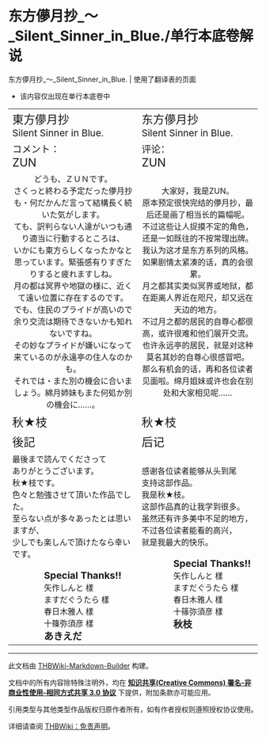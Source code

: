 # 东方儚月抄_～_Silent_Sinner_in_Blue./单行本底卷解说

<!-- source html: G:\repos\THBWiki-Markdown-Builder\THBWikiMarkdown\Temp\main\4\43\ns0%3A%E4%B8%9C%E6%96%B9%E5%84%9A%E6%9C%88%E6%8A%84_%EF%BD%9E_Silent_Sinner_in_Blue%2E%2F%E5%8D%95%E8%A1%8C%E6%9C%AC%E5%BA%95%E5%8D%B7%E8%A7%A3%E8%AF%B4.html -->

东方儚月抄_～_Silent_Sinner_in_Blue. | 使用了翻译表的页面

- 该内容仅出现在单行本底卷中

  
  

  


<table><tbody><tr class="tt-content-header" id="=-1" data-pos="&#91;&quot;=&quot;,1&#93;"><td class="tt-jah" lang="ja"><div class="poem"><big><big>東方儚月抄</big></big><br><big>Silent Sinner in Blue.</big><br></div></td><td class="tt-zhh" lang="zh"><div class="poem"><big><big>东方儚月抄</big></big><br><big>Silent Sinner in Blue.</big><br></div></td></tr><tr class="tt-content-header" id="=-2" data-pos="&#91;&quot;=&quot;,2&#93;"><td class="tt-jah" lang="ja"><div class="poem"><big>コメント：</big><br><big><big>ZUN</big></big></div></td><td class="tt-zhh" lang="zh"><div class="poem"><big>评论：</big><br><big><big>ZUN</big></big></div></td></tr><tr class="tt-content" id="=-3" data-pos="&#91;&quot;=&quot;,3&#93;"><td class="tt-ja" lang="ja"><div class="poem"><center>どうも、ＺＵＮです。<br>さくっと終わる予定だった儚月抄も・何だかんだ言って結構長く続いた気がします。<br>ても、訳判らない人達がいつも通り適当に行動するところは、<br>いかにも東方らしくなったかなと思っています。緊張感有りすぎたりすると疲れますしね。<br>月の都は冥界や地獄の様に、近くて遠い位置に存在するのです。<br>でも、住民のプライドが高いので余り交流は期待できないかも知れないですね。<br>その妙なプライドが嫌いになって来ているのが永遠亭の住人なのかも。<br>それでは・また別の機会に合いましょう。綿月姉妹もまた何処か別の機会に……。</center></div></td><td class="tt-zh" lang="zh"><div class="poem"><center>大家好，我是ZUN。<br>原本预定很快完结的儚月抄，最后还是画了相当长的篇幅呢。<br>不过这些让人捉摸不定的角色，还是一如既往的不按常理出牌。<br>我认为这才是东方系列的风格。如果剧情太紧凑的话，真的会很累。<br>月之都其实类似冥界或地狱，都在距离人界近在咫尺，却又远在天边的地方。<br>不过月之都的居民的自尊心都很高，或许很难和他们展开交流。<br>也许永远亭的居民，就是对这种莫名其妙的自尊心很感冒吧。<br>那么有机会的话，再和各位读者见面啦。绵月姐妹或许也会在别处和大家相见呢……</center></div></td></tr><tr class="tt-content-header" id="=-4" data-pos="&#91;&quot;=&quot;,4&#93;"><td class="tt-jah" lang="ja"><div class="poem"><big><big>秋★枝</big></big></div></td><td class="tt-zhh" lang="zh"><div class="poem"><big><big>秋★枝</big></big></div></td></tr><tr class="tt-content-header" id="=-5" data-pos="&#91;&quot;=&quot;,5&#93;"><td class="tt-jah" lang="ja"><div class="poem"><big><big>後記</big></big></div></td><td class="tt-zhh" lang="zh"><div class="poem"><big><big>后记</big></big></div></td></tr><tr class="tt-content" id="=-6" data-pos="&#91;&quot;=&quot;,6&#93;"><td class="tt-ja" lang="ja"><div class="poem">最後まで読んでくださって<br>ありがとうございます。<br>秋★枝です。<br>色々と勉強させて頂いた作品でした。<br>至らない点が多々あったとは思いますが、<br>少しでも楽しんで頂けたなら幸いです。<br><br>　　　　<b><big>Special Thanks!!</big></b><br>　　　　矢作しんと 樣<br>　　　　ますだぐうたら 樣<br>　　　　春日木雅人 樣<br>　　　　十篠弥須彦 樣<br>　　　　<b><big>あきえだ</big></b></div></td><td class="tt-zh" lang="zh"><div class="poem">感谢各位读者能够从头到尾<br>支持这部作品。<br>我是秋★枝。<br>这部作品真的让我学到很多。<br>虽然还有许多美中不足的地方，<br>不过各位读者能看的高兴，<br>就是我最大的快乐。<br><br>　　　　<b><big>Special Thanks!!</big></b><br>　　　　矢作しんと 樣<br>　　　　ますだぐうたら 樣<br>　　　　春日木雅人 樣<br>　　　　十篠弥須彦 樣<br>　　　　<b><big>秋枝</big></b></div></td></tr></tbody></table>


  
  

  





---

此文档由 [THBWiki-Markdown-Builder](https://github.com/Delsin-Yu/THBWiki-Markdown-Builder) 构建。

文档中的所有内容除特殊注明外，均在 [**知识共享(Creative Commons) 署名-非商业性使用-相同方式共享 3.0 协议**](https://creativecommons.org/licenses/by-sa/3.0/deed.zh-hans) 下提供，附加条款亦可能应用。

引用类型与其他类型作品版权归原作者所有，如有作者授权则遵照授权协议使用。

详细请查阅 [THBWiki：免责声明](https://thbwiki.cc/THBWiki:%E5%85%8D%E8%B4%A3%E5%A3%B0%E6%98%8E)。

